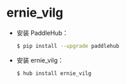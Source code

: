 # ernie_vilg
* 安装 PaddleHub：

    ```bash
    $ pip install --upgrade paddlehub
    ```

* 安装 ernie_vilg：

    ```bash
    $ hub install ernie_vilg
    ```

